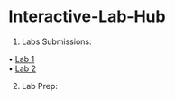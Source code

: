 # Interactive-Lab-Hub

1) Labs Submissions:

• [Lab 1](https://github.com/wario123/IDD-Fa18-Lab1) <br>
• [Lab 2](https://google.com)

2) Lab Prep:
